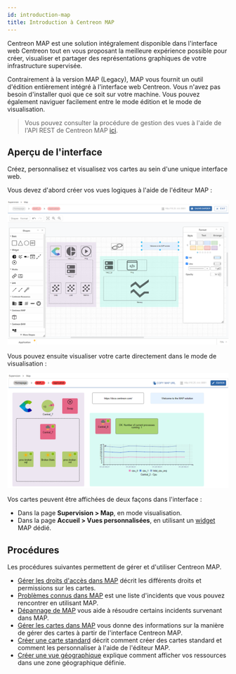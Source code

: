 ```yaml
---
id: introduction-map
title: Introduction à Centreon MAP
---
```


Centreon MAP est une solution intégralement disponible dans l'interface web Centreon tout en vous proposant la meilleure expérience possible pour créer, visualiser et partager des représentations graphiques de votre infrastructure supervisée.

Contrairement à la version MAP (Legacy), MAP vous fournit un outil d'édition entièrement intégré à l'interface web Centreon. Vous n'avez pas besoin d'installer quoi que ce soit sur votre machine. Vous pouvez également naviguer facilement entre le mode édition et le mode de visualisation.

> Vous pouvez consulter la procédure de gestion des vues à l'aide de l'API REST de Centreon MAP [ici](https://docs-api.centreon.com/api/centreon-map/).

## Aperçu de l'interface

Créez, personnalisez et visualisez vos cartes au sein d'une unique interface web.

Vous devez d'abord créer vos vues logiques à l'aide de l'éditeur MAP :

![image](../assets/graph-views/map-web-editor-view.png)

Vous pouvez ensuite visualiser votre carte directement dans le mode de visualisation :

![image](../assets/graph-views/map-web-global-view.png)

Vos cartes peuvent être affichées de deux façons dans l'interface :
- Dans la page **Supervision > Map**, en mode visualisation.
- Dans la page **Accueil > Vues personnalisées**, en utilisant un [widget](../alerts-notifications/custom-views.md) MAP dédié.

## Procédures

Les procédures suivantes permettent de gérer et d'utiliser Centreon MAP.

- [Gérer les droits d'accès dans MAP](map-web-manage.md) décrit les différents droits et permissions sur les cartes.
- [Problèmes connus dans MAP](map-web-known-issues.md) est une liste d'incidents que vous pouvez rencontrer en utilisant MAP.
- [Dépannage de MAP](map-web-troubleshooting.md) vous aide à résoudre certains incidents survenant dans MAP.
- [Gérer les cartes dans MAP](map-web-manage.md) vous donne des informations sur la manière de gérer des cartes à partir de l'interface Centreon MAP.
- [Créer une carte standard](map-web-create-standard-map.md) décrit comment créer des cartes standard et comment les personnaliser à l'aide de l'éditeur MAP.
- [Créer une vue géographique](map-web-create-geoview.md) explique comment afficher vos ressources dans une zone géographique définie.
